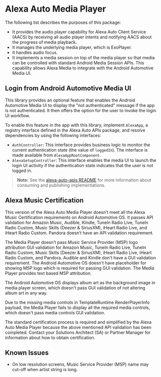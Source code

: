 # Alexa Auto Media Player

The following list describes the purposes of this package:
* It provides the audio player capability for Alexa Auto Client Service (AACS) by receiving all audio player intents and notifying AACS about the progress of media playback.
* It manages the underlying media player, which is ExoPlayer.
* It handles audio focus.
* It implements a media session on top of the media player so that media can be controlled with standard Android Media Session APIs. This capability allows Alexa Media to integrate with the Android Automotive Media UI.

## Login from Android Automotive Media UI
This library provides an optional feature that enables the Android Automotive Media UI to display the "not authenticated" message if the app is not authenticated. It then offers the option for the user to invoke the login UI workflow.

To enable this feature in the app with this library, implement `AlexaApp`, a registry interface defined in the Alexa Auto APIs package, and resolve dependencies by using the following interfaces: 
 * `AuthController`: This interface provides business logic to monitor the current authentication state (the value of `loggedIn`). The interface is made available from `AlexaAppRootComponent`.
 * `AlexaSetupController`: This interface enables the media UI to launch the login UI activity if the authentication state indicates that the user is not logged in.

>**Note:** See the [alexa-auto-apis README](../alexa-auto-apis/README.md) for more information about consuming and publishing implementations.

## Alexa Music Certification
This version of the Alexa Auto Media Player doesn’t meet all the Alexa Music Certification requirements on Android Automotive OS. It passes API validation for Amazon Music, Audible, Kindle, TuneIn Radio Live, TuneIn Radio Custom, Music Skills (Deezer & SiriusXM), iHeart Radio Live, and iHeart Radio Custom. Pandora doesn’t have an API validation requirement.

The Media Player doesn’t pass Music Service Provider (MSP) logo attribution GUI validation for Amazon Music, TuneIn Radio Live, TuneIn Radio Custom, Music Skills (Deezer & SiriusXM), iHeart Radio Live, iHeart Radio Custom, and Pandora. Audible and Kindle don't have a GUI validation requirement. The Android Automotive OS doesn't have placeholder for showing MSP logo which is required for passing GUI validation. The Media Player provides text based MSP attribution. 

The Android Automotive OS displays album art as the background image in media player screen, which doesn't pass GUI validation of not altering album art in any way.

Due to the missing media controls in TemplateRuntime RenderPlayerInfo payload, the Media Player fails to display all the required media controls, which doesn't pass media controls GUI validation.

The standard certification process is required and simplified by the Alexa Auto Media Player because the above mentioned API validation has been completed. Contact your Solutions Architect (SA) or Partner Manager for information about how to obtain certification.

## Known Issues
* On low resolution screens, Music Service Provider (MSP) name may cut-off when artist string is long.